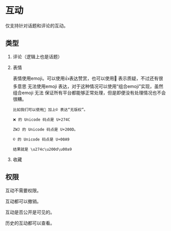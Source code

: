 # 互动

仅支持针对话题和评论的互动。

## 类型

1. 评论（逻辑上也是话题）
2. 表情

    表情使用emoji。可以使用👍表达赞赏，也可以使用🤥 表示质疑，不过还有很多意思
    无法使用emoji 表达，对于这种情况可以使用“组合emoji”实现，虽然组合emoji 无法
    保证所有平台都能够正常处理，但是即便没有处理情况也不会很糟。

       比如我们可以使用🚫 加上©️ 表达“无版权”。

       ❌ 的 Unicode 码点是 U+274C

       ZWJ 的 Unicode 码点是 U+200D。

       ©️ 的 Unicode 码点是 U+00A9

       结果就是 \u274c\u200d\u00a9

3. 收藏

## 权限

互动不需要权限。

互动都可以撤销。

互动是否公开是可见的。

历史的互动都可以查看。